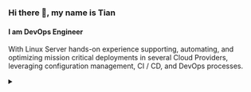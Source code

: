 ### Hi there 👋, my name is Tian
#### I am DevOps Engineer
With Linux Server hands-on experience supporting, automating, and optimizing mission critical deployments in several Cloud Providers, leveraging configuration management, CI / CD, and DevOps processes.

<details>
  <summary></summary>
  
**TECH STACK** 

<img src='https://cdn.jsdelivr.net/npm/simple-icons@3.0.1/icons/amazonaws.svg' alt='amazonaws' height='40'>
<img src='https://cdn.jsdelivr.net/npm/simple-icons@3.0.1/icons/digitalocean.svg' alt='digitalocean' height='40'>
<img src='https://cdn.jsdelivr.net/npm/simple-icons@3.0.1/icons/googlecloud.svg' alt='googlecloud' height='40'>
<img src='https://cdn.jsdelivr.net/npm/simple-icons/icons/alibabacloud.svg' alt='alibaba' height='40'> 
<img src='https://cdn.jsdelivr.net/npm/simple-icons@3.0.1/icons/docker.svg' alt='docker' height='40'>
<img src='https://cdn.jsdelivr.net/npm/simple-icons@3.0.1/icons/kubernetes.svg' alt='kubernetes' height='40'><br>
<img src='https://cdn.jsdelivr.net/npm/simple-icons@3.0.1/icons/ubuntu.svg' alt='ubuntu' height='40'>
<img src='https://cdn.jsdelivr.net/npm/simple-icons@3.0.1/icons/debian.svg' alt='debian' height='40'>
<img src='https://cdn.jsdelivr.net/npm/simple-icons@3.0.1/icons/centos.svg' alt='centos' height='40'>
<img src='https://cdn.jsdelivr.net/npm/simple-icons@3.0.1/icons/redhat.svg' alt='redhat' height='40'>
<img src='https://cdn.jsdelivr.net/npm/simple-icons@3.0.1/icons/nginx.svg' alt='nginx' height='40'>
<img src='https://cdn.jsdelivr.net/npm/simple-icons@3.0.1/icons/apache.svg' alt='apache' height='40'> <br>
<img src='https://cdn.jsdelivr.net/npm/simple-icons@3.0.1/icons/postgresql.svg' alt='postgresql' height='40'>
<img src='https://cdn.jsdelivr.net/npm/simple-icons@3.0.1/icons/mysql.svg' alt='mysql' height='40'>
<img src='https://cdn.jsdelivr.net/npm/simple-icons@3.0.1/icons/ansible.svg' alt='ansible' height='40'>
<img src='https://cdn.jsdelivr.net/npm/simple-icons@3.0.1/icons/jenkins.svg' alt='jenkins' height='40'>
<img src='https://cdn.jsdelivr.net/npm/simple-icons@3.0.1/icons/gnubash.svg' alt='gnubash' height='40'>
<img src='https://cdn.jsdelivr.net/npm/simple-icons@3.0.1/icons/git.svg' alt='git' height='40'> <br>
<img src='https://cdn.jsdelivr.net/npm/simple-icons/icons/python.svg' alt='python' height='40'>
<img src='https://cdn.jsdelivr.net/npm/simple-icons@3.0.1/icons/groovy.svg' alt='groovy' height='40'>
<img src='https://cdn.jsdelivr.net/npm/simple-icons@3.0.1/icons/prometheus.svg' alt='prometheus' height='40'>
<img src='https://cdn.jsdelivr.net/npm/simple-icons@3.0.1/icons/grafana.svg' alt='grafana' height='40'>
<img src='https://cdn.jsdelivr.net/npm/simple-icons@3.0.1/icons/newrelic.svg' alt='newrelic' height='40'>
<img src='https://cdn.jsdelivr.net/npm/simple-icons@3.0.1/icons/datadog.svg' alt='datadog' height='40'>



- 🌱 I’m currently learning some advanced cloud scalability. 
- :laughing: Pronouns: English & Indonesian Native Speaker.
- :mailbox_with_mail: Ask me about anything: tianputra33@yahoo.com
- :shipit: Fun fact: coffee person.

**You Can Find Me on :**
[<img src='https://cdn.jsdelivr.net/npm/simple-icons@3.0.1/icons/github.svg' alt='github' height='20'>](https://github.com/peruvianskies)  [<img src='https://cdn.jsdelivr.net/npm/simple-icons@3.0.1/icons/linkedin.svg' alt='linkedin' height='20'>](https://www.linkedin.com/in/tian-putra-nuhcahya/) [<img src='https://cdn.jsdelivr.net/npm/simple-icons@3.0.1/icons/telegram.svg' alt='telegram' height='20'>](https://t.me/Tianputra) 

[![Top Langs](https://github-readme-stats.vercel.app/api/top-langs/?username=peruvianskies)](https://github.com/anuraghazra/github-readme-stats)

*Tell me and I forget, Teach me and I remember, Involve me and I learn. - Benjamin Franklin*
</details>
